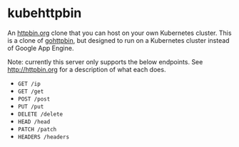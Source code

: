 # kubehttpbin

An [httpbin.org](http://httpbin.org) clone that you can host on your own Kubernetes cluster. This is a clone of [gohttpbin](https://github.com/arschles/gohttpbin), but designed to run on a Kubernetes cluster instead of Google App Engine.

Note: currently this server only supports the below endpoints. See http://httpbin.org for a description of what each does.

- `GET /ip`
- `GET /get`
- `POST /post`
- `PUT /put`
- `DELETE /delete`
- `HEAD /head`
- `PATCH /patch`
- `HEADERS /headers`
